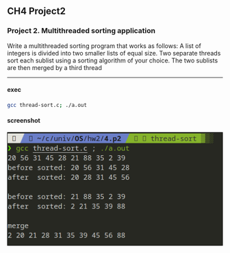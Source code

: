 ## CH4 Project2

### Project 2. Multithreaded sorting application
Write a multithreaded sorting program that works as
follows: A list of integers is divided into two smaller
lists of equal size. Two separate threads sort each
sublist using a sorting algorithm of your choice. The
two sublists are then merged by a third thread

---

#### exec

```sh
gcc thread-sort.c; ./a.out
```

#### screenshot

![result](screenshot/result.png)